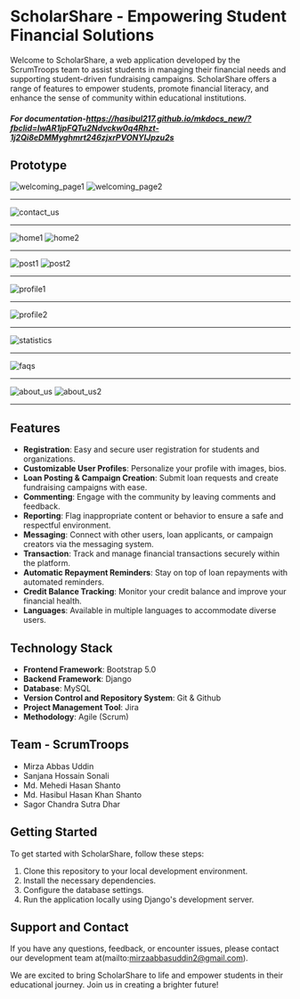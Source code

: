 # ScholarShare - Empowering Student Financial Solutions
Welcome to ScholarShare, a web application developed by the ScrumTroops team to assist students in managing their financial needs and supporting student-driven fundraising campaigns. ScholarShare offers a range of features to empower students, promote financial literacy, and enhance the sense of community within educational institutions.
##### For documentation-https://hasibul217.github.io/mkdocs_new/?fbclid=IwAR1jpFQTu2Ndvckw0q4Rhzt-1j2Qi8eDMMyghmrt246zjxrPVONYIJpzu2s

## Prototype
![welcoming_page1](https://github.com/mirzaaa101/ScholarShare/assets/132736299/4a0642af-c347-4d72-b1e8-f0936ddb4c22)
![welcoming_page2](https://github.com/mirzaaa101/ScholarShare/assets/132736299/377673c3-3172-477a-9459-6a8aeaa312e3)
***
![contact_us](https://github.com/mirzaaa101/ScholarShare/assets/132736299/6ccaf95e-a5f4-4abf-99da-cfe2c2c1becb)
***
![home1](https://github.com/mirzaaa101/ScholarShare/assets/132736299/f39705dc-7e35-4c17-946c-ab56f1c1531f)
![home2](https://github.com/mirzaaa101/ScholarShare/assets/132736299/55a110e0-fe79-4233-aea4-a99e0e33436d)
***
![post1](https://github.com/mirzaaa101/ScholarShare/assets/132736299/1ffd0cf5-acb7-4c23-abe8-d71a257d3d03)
![post2](https://github.com/mirzaaa101/ScholarShare/assets/132736299/d40d76cc-d624-4efa-ad19-1295d61d4e9c)

***
![profile1](https://github.com/mirzaaa101/ScholarShare/assets/132736299/05bee97e-d670-4c98-8e84-d957e8a8848f)
***
![profile2](https://github.com/mirzaaa101/ScholarShare/assets/132736299/d948bdbb-52fe-4154-837a-ac024b7f2cec)
***
![statistics](https://github.com/mirzaaa101/ScholarShare/assets/132736299/a4b7a559-1371-41d9-b8d9-ef4c98155f8b)
***
![faqs](https://github.com/mirzaaa101/ScholarShare/assets/132736299/caf6a28f-f95b-4e19-8089-1f14f00bd232)
***
![about_us](https://github.com/mirzaaa101/ScholarShare/assets/132736299/a4cfa469-13a3-47e9-b050-6a1c28e98e49)
![about_us2](https://github.com/mirzaaa101/ScholarShare/assets/132736299/2bdcad7d-b41d-401b-974d-8639413b8845)

***

## Features

- **Registration**: Easy and secure user registration for students and organizations.
- **Customizable User Profiles**: Personalize your profile with images, bios.
- **Loan Posting & Campaign Creation**: Submit loan requests and create fundraising campaigns with ease.
- **Commenting**: Engage with the community by leaving comments and feedback.
- **Reporting**: Flag inappropriate content or behavior to ensure a safe and respectful environment.
- **Messaging**: Connect with other users, loan applicants, or campaign creators via the messaging system.
- **Transaction**: Track and manage financial transactions securely within the platform.
- **Automatic Repayment Reminders**: Stay on top of loan repayments with automated reminders.
- **Credit Balance Tracking**: Monitor your credit balance and improve your financial health.
- **Languages**: Available in multiple languages to accommodate diverse users.

## Technology Stack

- **Frontend Framework**: Bootstrap 5.0
- **Backend Framework**: Django
- **Database**: MySQL
- **Version Control and Repository System**: Git & Github
- **Project Management Tool**: Jira
- **Methodology**: Agile (Scrum)

## Team - ScrumTroops

- Mirza Abbas Uddin
- Sanjana Hossain Sonali
- Md. Mehedi Hasan Shanto
- Md. Hasibul Hasan Khan Shanto
- Sagor Chandra Sutra Dhar

## Getting Started

To get started with ScholarShare, follow these steps:

1. Clone this repository to your local development environment.
2. Install the necessary dependencies.
3. Configure the database settings.
4. Run the application locally using Django's development server.

## Support and Contact

If you have any questions, feedback, or encounter issues, please contact our development team at(mailto:mirzaabbasuddin2@gmail.com).

We are excited to bring ScholarShare to life and empower students in their educational journey. Join us in creating a brighter future!
